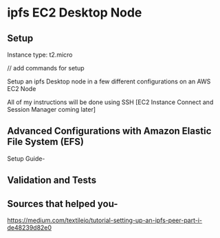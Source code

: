 # ipfs EC2 Desktop Node


## Setup

Instance type: t2.micro

// add commands for setup

Setup an ipfs Desktop node in a few different configurations on an AWS EC2 Node

All of my instructions will be done using SSH [EC2 Instance Connect and Session Manager coming later]


## Advanced Configurations with Amazon Elastic File System (EFS)

Setup Guide-

## Validation and Tests

## Sources that helped you- 

https://medium.com/textileio/tutorial-setting-up-an-ipfs-peer-part-i-de48239d82e0

